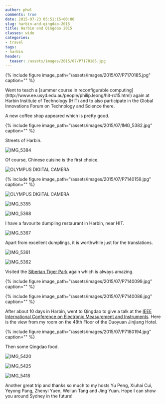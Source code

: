 ```yaml
---
author: phwl
comments: true
date: 2015-07-23 05:51:15+00:00
slug: harbin-and-qingdao-2015
title: Harbin and Qingdao 2015
classes: wide
categories:
- travel
tags:
- harbin
header:
  teaser: /assets/images/2015/07/P7170185.jpg
---
```


{% include figure image_path="/assets/images/2015/07/P7170185.jpg" caption="" %}

<!-- more -->Went to teach a [summer course in reconfigurable computing](http://www.ee.usyd.edu.au/people/philip.leong/hit-rc15.html) again at Harbin Institute of Technology (HIT) and to also participate in the Global Innovations Forum on Technology and Science there.

A new coffee shop appeared which is pretty good.

{% include figure image_path="/assets/images/2015/07/IMG_5382.jpg" caption="" %}

Streets of Harbin.

![IMG_5384](/assets/images/2015/07/IMG_5384.jpg)

Of course, Chinese cuisine is the first choice.

![OLYMPUS DIGITAL CAMERA](/assets/images/2015/07/P7140158.jpg)

{% include figure image_path="/assets/images/2015/07/P7140159.jpg" caption="" %}

![OLYMPUS DIGITAL CAMERA](/assets/images/2015/07/P7140167.jpg)

![IMG_5355](/assets/images/2015/07/IMG_5355.jpg)

![IMG_5368](/assets/images/2015/07/IMG_5368.jpg)

I have a favourite dumpling restaurant in Harbin, near HIT.

![IMG_5367](/assets/images/2015/07/IMG_5367.jpg)

Apart from excellent dumplings, it is worthwhile just for the translations.

![IMG_5361](/assets/images/2015/07/IMG_5361.jpg)

![IMG_5362](/assets/images/2015/07/IMG_5362.jpg)

Visited the [Siberian Tiger Park](http://www.dongbeihu.net.cn/) again which is always amazing.

{% include figure image_path="/assets/images/2015/07/P7140099.jpg" caption="" %}


{% include figure image_path="/assets/images/2015/07/P7140086.jpg" caption="" %}

After about 10 days in Harbin, went to Qingdao to give a talk at the [IEEE International Conference on Electronic Measurement and Instruments](http://www.icemi.cn/). Here is the view from my room on the 48th Floor of the Duoyuan Jinjiang Hotel.

{% include figure image_path="/assets/images/2015/07/P7180194.jpg" caption="" %}

Then some Qingdao food.

![IMG_5420](/assets/images/2015/07/IMG_5420.jpg)

![IMG_5425](/assets/images/2015/07/IMG_5425.jpg)

![IMG_5418](/assets/images/2015/07/IMG_5418.jpg)

Another great trip and thanks so much to my hosts Yu Peng, Xiuhai Cui, Yeyong Pang, Zhenyi Yuen, Weilun Tang and Jing Yuan. Hope I can show you around Sydney in the future!
